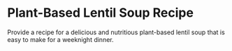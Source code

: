 # Plant-Based Lentil Soup Recipe

Provide a recipe for a delicious and nutritious plant-based lentil soup that is easy to make for a weeknight dinner.